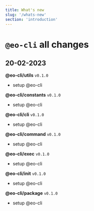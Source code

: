 ```yaml
---
title: What's new
slug: '/whats-new'
section: 'introduction'
---
```


<!-- markdownlint-disable MD025 -->
# `@eo-cli` all changes
<!-- markdownlint-enable MD025 -->

<!-- CHANGELOG:INSERT -->

## 20-02-2023

**@eo-cli/utils** `v0.1.0`

- setup @eo-cli

**@eo-cli/constants** `v0.1.0`

- setup @eo-cli

**@eo-cli/cli** `v0.1.0`

- setup @eo-cli

**@eo-cli/command** `v0.1.0`

- setup @eo-cli

**@eo-cli/exec** `v0.1.0`

- setup @eo-cli

**@eo-cli/init** `v0.1.0`

- setup @eo-cli

**@eo-cli/package** `v0.1.0`

- setup @eo-cli

